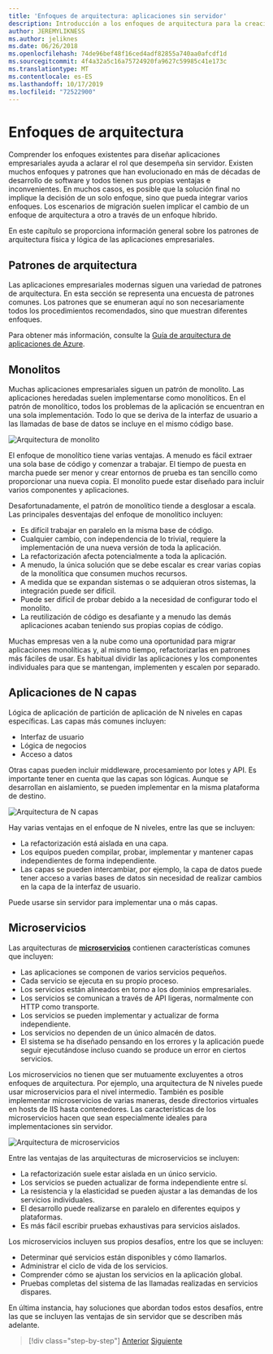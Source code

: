 ```yaml
---
title: 'Enfoques de arquitectura: aplicaciones sin servidor'
description: Introducción a los enfoques de arquitectura para la creación de aplicaciones empresariales basadas en la nube, desde arquitecturas de N niveles hasta sin servidor.
author: JEREMYLIKNESS
ms.author: jeliknes
ms.date: 06/26/2018
ms.openlocfilehash: 74de96bef48f16ced4adf82855a740aa0afcdf1d
ms.sourcegitcommit: 4f4a32a5c16a75724920fa9627c59985c41e173c
ms.translationtype: MT
ms.contentlocale: es-ES
ms.lasthandoff: 10/17/2019
ms.locfileid: "72522900"
---
```

# <a name="architecture-approaches"></a>Enfoques de arquitectura

Comprender los enfoques existentes para diseñar aplicaciones empresariales ayuda a aclarar el rol que desempeña sin servidor. Existen muchos enfoques y patrones que han evolucionado en más de décadas de desarrollo de software y todos tienen sus propias ventajas e inconvenientes. En muchos casos, es posible que la solución final no implique la decisión de un solo enfoque, sino que pueda integrar varios enfoques. Los escenarios de migración suelen implicar el cambio de un enfoque de arquitectura a otro a través de un enfoque híbrido.

En este capítulo se proporciona información general sobre los patrones de arquitectura física y lógica de las aplicaciones empresariales.

## <a name="architecture-patterns"></a>Patrones de arquitectura

Las aplicaciones empresariales modernas siguen una variedad de patrones de arquitectura. En esta sección se representa una encuesta de patrones comunes. Los patrones que se enumeran aquí no son necesariamente todos los procedimientos recomendados, sino que muestran diferentes enfoques.

Para obtener más información, consulte la [Guía de arquitectura de aplicaciones de Azure](https://docs.microsoft.com/azure/architecture/guide/).

## <a name="monoliths"></a>Monolitos

Muchas aplicaciones empresariales siguen un patrón de monolito. Las aplicaciones heredadas suelen implementarse como monolíticos. En el patrón de monolítico, todos los problemas de la aplicación se encuentran en una sola implementación. Todo lo que se deriva de la interfaz de usuario a las llamadas de base de datos se incluye en el mismo código base.

![Arquitectura de monolito](./media/monolith-architecture.png)

El enfoque de monolítico tiene varias ventajas. A menudo es fácil extraer una sola base de código y comenzar a trabajar. El tiempo de puesta en marcha puede ser menor y crear entornos de prueba es tan sencillo como proporcionar una nueva copia. El monolito puede estar diseñado para incluir varios componentes y aplicaciones.

Desafortunadamente, el patrón de monolítico tiende a desglosar a escala. Las principales desventajas del enfoque de monolítico incluyen:

- Es difícil trabajar en paralelo en la misma base de código.
- Cualquier cambio, con independencia de lo trivial, requiere la implementación de una nueva versión de toda la aplicación.
- La refactorización afecta potencialmente a toda la aplicación.
- A menudo, la única solución que se debe escalar es crear varias copias de la monolítica que consumen muchos recursos.
- A medida que se expandan sistemas o se adquieran otros sistemas, la integración puede ser difícil.
- Puede ser difícil de probar debido a la necesidad de configurar todo el monolito.
- La reutilización de código es desafiante y a menudo las demás aplicaciones acaban teniendo sus propias copias de código.

Muchas empresas ven a la nube como una oportunidad para migrar aplicaciones monolíticas y, al mismo tiempo, refactorizarlas en patrones más fáciles de usar. Es habitual dividir las aplicaciones y los componentes individuales para que se mantengan, implementen y escalen por separado.

## <a name="n-layer-applications"></a>Aplicaciones de N capas

Lógica de aplicación de partición de aplicación de N niveles en capas específicas. Las capas más comunes incluyen:

- Interfaz de usuario
- Lógica de negocios
- Acceso a datos

Otras capas pueden incluir middleware, procesamiento por lotes y API. Es importante tener en cuenta que las capas son lógicas. Aunque se desarrollan en aislamiento, se pueden implementar en la misma plataforma de destino.

![Arquitectura de N capas](./media/n-layer-architecture.png)

Hay varias ventajas en el enfoque de N niveles, entre las que se incluyen:

- La refactorización está aislada en una capa.
- Los equipos pueden compilar, probar, implementar y mantener capas independientes de forma independiente.
- Las capas se pueden intercambiar, por ejemplo, la capa de datos puede tener acceso a varias bases de datos sin necesidad de realizar cambios en la capa de la interfaz de usuario.

Puede usarse sin servidor para implementar una o más capas.

## <a name="microservices"></a>Microservicios

Las arquitecturas de **[microservicios](https://docs.microsoft.com/azure/architecture/guide/architecture-styles/microservices)** contienen características comunes que incluyen:

- Las aplicaciones se componen de varios servicios pequeños.
- Cada servicio se ejecuta en su propio proceso.
- Los servicios están alineados en torno a los dominios empresariales.
- Los servicios se comunican a través de API ligeras, normalmente con HTTP como transporte.
- Los servicios se pueden implementar y actualizar de forma independiente.
- Los servicios no dependen de un único almacén de datos.
- El sistema se ha diseñado pensando en los errores y la aplicación puede seguir ejecutándose incluso cuando se produce un error en ciertos servicios.

Los microservicios no tienen que ser mutuamente excluyentes a otros enfoques de arquitectura. Por ejemplo, una arquitectura de N niveles puede usar microservicios para el nivel intermedio. También es posible implementar microservicios de varias maneras, desde directorios virtuales en hosts de IIS hasta contenedores. Las características de los microservicios hacen que sean especialmente ideales para implementaciones sin servidor.

![Arquitectura de microservicios](./media/microservices-architecture.png)

Entre las ventajas de las arquitecturas de microservicios se incluyen:

- La refactorización suele estar aislada en un único servicio.
- Los servicios se pueden actualizar de forma independiente entre sí.
- La resistencia y la elasticidad se pueden ajustar a las demandas de los servicios individuales.
- El desarrollo puede realizarse en paralelo en diferentes equipos y plataformas.
- Es más fácil escribir pruebas exhaustivas para servicios aislados.

Los microservicios incluyen sus propios desafíos, entre los que se incluyen:

- Determinar qué servicios están disponibles y cómo llamarlos.
- Administrar el ciclo de vida de los servicios.
- Comprender cómo se ajustan los servicios en la aplicación global.
- Pruebas completas del sistema de las llamadas realizadas en servicios dispares.

En última instancia, hay soluciones que abordan todos estos desafíos, entre las que se incluyen las ventajas de sin servidor que se describen más adelante.

>[!div class="step-by-step"]
>[Anterior](index.md)
>[Siguiente](architecture-deployment-approaches.md)
